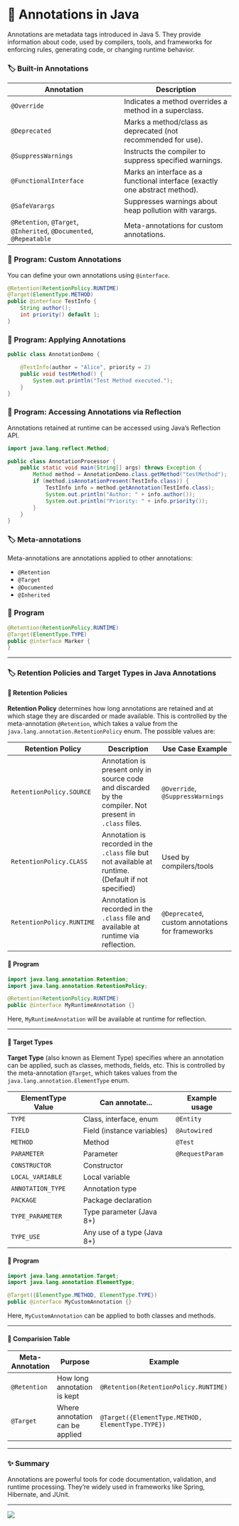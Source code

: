 # 🚀 Annotations in Java

Annotations are metadata tags introduced in Java 5. They provide information about code, used by compilers, tools, and frameworks for enforcing rules, generating code, or changing runtime behavior.

### 🏷️ Built-in Annotations

| Annotation                                                          | Description                                                                 |
|---------------------------------------------------------------------|-----------------------------------------------------------------------------|
| `@Override`                                                         | Indicates a method overrides a method in a superclass.                      |
| `@Deprecated`                                                       | Marks a method/class as deprecated (not recommended for use).               |
| `@SuppressWarnings`                                                 | Instructs the compiler to suppress specified warnings.                      |
| `@FunctionalInterface`                                              | Marks an interface as a functional interface (exactly one abstract method). |
| `@SafeVarargs`                                                      | Suppresses warnings about heap pollution with varargs.                      |
| `@Retention`, `@Target`, `@Inherited`, `@Documented`, `@Repeatable` | Meta-annotations for custom annotations.                                    |

### 📝 Program: Custom Annotations

You can define your own annotations using `@interface`.

```java
@Retention(RetentionPolicy.RUNTIME)
@Target(ElementType.METHOD)
public @interface TestInfo {
    String author();
    int priority() default 1;
}
```

### 📝 Program: Applying Annotations

```java
public class AnnotationDemo {

    @TestInfo(author = "Alice", priority = 2)
    public void testMethod() {
        System.out.println("Test Method executed.");
    }
}
```

### 📝 Program: Accessing Annotations via Reflection

Annotations retained at runtime can be accessed using Java’s Reflection API.

```java
import java.lang.reflect.Method;

public class AnnotationProcessor {
    public static void main(String[] args) throws Exception {
        Method method = AnnotationDemo.class.getMethod("testMethod");
        if (method.isAnnotationPresent(TestInfo.class)) {
            TestInfo info = method.getAnnotation(TestInfo.class);
            System.out.println("Author: " + info.author());
            System.out.println("Priority: " + info.priority());
        }
    }
}
```

### 🏷️ Meta-annotations

Meta-annotations are annotations applied to other annotations:

- `@Retention`
- `@Target`
- `@Documented`
- `@Inherited`

### 📝 Program

```java
@Retention(RetentionPolicy.RUNTIME)
@Target(ElementType.TYPE)
public @interface Marker {
}
```

---

### 🏷️ Retention Policies and Target Types in Java Annotations

#### 🔹 Retention Policies

**Retention Policy** determines how long annotations are retained and at which stage they are discarded or made available. This is controlled by the meta-annotation `@Retention`, which takes a value from the `java.lang.annotation.RetentionPolicy` enum. The possible values are:

| Retention Policy          | Description                                                                                                          | Use Case Example           |
|--------------------------|----------------------------------------------------------------------------------------------------------------------|----------------------------|
| `RetentionPolicy.SOURCE`  | Annotation is present only in source code and discarded by the compiler. Not present in `.class` files.              | `@Override`, `@SuppressWarnings` |
| `RetentionPolicy.CLASS`   | Annotation is recorded in the `.class` file but not available at runtime. (Default if not specified)                 | Used by compilers/tools    |
| `RetentionPolicy.RUNTIME` | Annotation is recorded in the `.class` file and available at runtime via reflection.                                 | `@Deprecated`, custom annotations for frameworks |

#### 📝 Program

```java
import java.lang.annotation.Retention;
import java.lang.annotation.RetentionPolicy;

@Retention(RetentionPolicy.RUNTIME)
public @interface MyRuntimeAnnotation {}
```
Here, `MyRuntimeAnnotation` will be available at runtime for reflection.

---

#### 🔹 Target Types

**Target Type** (also known as Element Type) specifies where an annotation can be applied, such as classes, methods, fields, etc. This is controlled by the meta-annotation `@Target`, which takes values from the `java.lang.annotation.ElementType` enum.

| ElementType Value     | Can annotate...             | Example usage           |
|----------------------|-----------------------------|------------------------|
| `TYPE`               | Class, interface, enum      | `@Entity`              |
| `FIELD`              | Field (instance variables)  | `@Autowired`           |
| `METHOD`             | Method                      | `@Test`                |
| `PARAMETER`          | Parameter                   | `@RequestParam`        |
| `CONSTRUCTOR`        | Constructor                 |                        |
| `LOCAL_VARIABLE`     | Local variable              |                        |
| `ANNOTATION_TYPE`    | Annotation type             |                        |
| `PACKAGE`            | Package declaration         |                        |
| `TYPE_PARAMETER`     | Type parameter (Java 8+)    |                        |
| `TYPE_USE`           | Any use of a type (Java 8+) |                        |

#### 📝 Program

```java
import java.lang.annotation.Target;
import java.lang.annotation.ElementType;

@Target({ElementType.METHOD, ElementType.TYPE})
public @interface MyCustomAnnotation {}
```
Here, `MyCustomAnnotation` can be applied to both classes and methods.

---

#### 📌 Comparision Table

| Meta-Annotation | Purpose                                  | Example                                                  |
|-----------------|------------------------------------------|----------------------------------------------------------|
| `@Retention`    | How long annotation is kept              | `@Retention(RetentionPolicy.RUNTIME)`                    |
| `@Target`       | Where annotation can be applied           | `@Target({ElementType.METHOD, ElementType.TYPE})`        |

---

### ✨ Summary

Annotations are powerful tools for code documentation, validation, and runtime processing. They’re widely used in frameworks like Spring, Hibernate, and JUnit.

---

[![](https://img.shields.io/badge/Go_Back-🔙-d6cadd?style=for-the-badge&labelColor=d6cadd)](../../../../../../course-docs/TABLE_CONTENT_README.md)